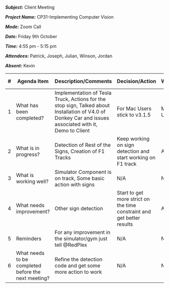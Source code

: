 ***Subject:*** Client Meeting

***Project Name:*** CP31-Implementing Computer Vision

***Mode:*** Zoom Call

***Date:*** Friday 9th October

***Time:*** 4:55 pm - 5:15 pm

***Attendees:*** Patrick, Joseph, Julian, Winson, Jordan

***Absent:*** Kevin


|#|Agenda Item |Description/Comments|Decision/Action|Who?|Items for escalation|
|-|-|-|-|-|-|
|1|What has been completed?|Implementation of Tesla Truck, Actions for the stop sign, Talked about Installation of V4.0 of Donkey Car and issues associated with it, Demo to Client|For Mac Users stick to v3.1.5|Mac User|N/A|
|2|What is in progress?|Detection of Rest of the Signs, Creation of F1 Tracks|Keep working on sign detection and start working on F1 track|All|N/A|
|3|What is working well?|Simulator Component is on track, Some basic action with signs|N/A|N/A|N/A|
|4|What needs improvement?|Other sign detection|Start to get more strict on the time constraint and get better results|All|N/A|
|5|Reminders|For any improvement in the simulator/gym just tell @RedPlex|N/A|N/A|N/A|
|6|What needs to be completed before the next meeting?|Refine the detection code and get some more action to work|N/A|N/A|N/A|